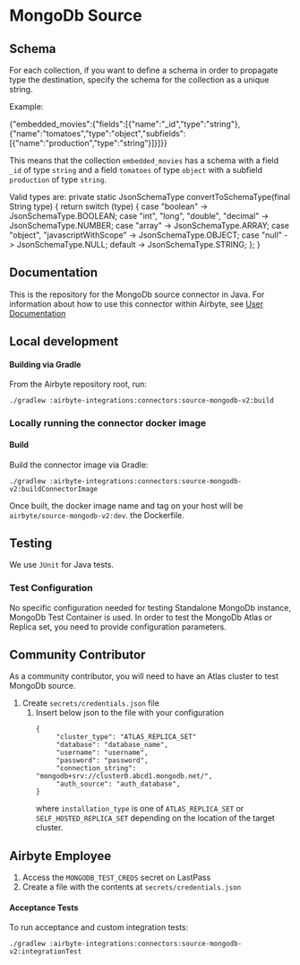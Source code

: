 # MongoDb Source

## Schema

For each collection, if you want to define a schema in order to propagate type the destination, specify the schema for the collection as a unique string. 

Example:

{"embedded_movies":{"fields":[{"name":"_id","type":"string"},{"name":"tomatoes","type":"object","subfields":[{"name":"production","type":"string"}]}]}}

This means that the collection `embedded_movies` has a schema with a field `_id` of type `string` and a field `tomatoes` of type `object` with a subfield `production` of type `string`.

Valid types are:
private static JsonSchemaType convertToSchemaType(final String type) {
    return switch (type) {
      case "boolean" -> JsonSchemaType.BOOLEAN;
      case "int", "long", "double", "decimal" -> JsonSchemaType.NUMBER;
      case "array" -> JsonSchemaType.ARRAY;
      case "object", "javascriptWithScope" -> JsonSchemaType.OBJECT;
      case "null" -> JsonSchemaType.NULL;
      default -> JsonSchemaType.STRING;
    };
  }

## Documentation

This is the repository for the MongoDb source connector in Java.
For information about how to use this connector within Airbyte, see [User Documentation](https://docs.airbyte.io/integrations/sources/mongodb-v2)

## Local development

#### Building via Gradle

From the Airbyte repository root, run:

```
./gradlew :airbyte-integrations:connectors:source-mongodb-v2:build
```

### Locally running the connector docker image

#### Build

Build the connector image via Gradle:

```
./gradlew :airbyte-integrations:connectors:source-mongodb-v2:buildConnectorImage
```

Once built, the docker image name and tag on your host will be `airbyte/source-mongodb-v2:dev`.
the Dockerfile.

## Testing

We use `JUnit` for Java tests.

### Test Configuration

No specific configuration needed for testing Standalone MongoDb instance, MongoDb Test Container is used.
In order to test the MongoDb Atlas or Replica set, you need to provide configuration parameters.

## Community Contributor

As a community contributor, you will need to have an Atlas cluster to test MongoDb source.

1. Create `secrets/credentials.json` file
   1. Insert below json to the file with your configuration
      ```
      {
           "cluster_type": "ATLAS_REPLICA_SET"
           "database": "database_name",
           "username": "username",
           "password": "password",
           "connection_string": "mongodb+srv://cluster0.abcd1.mongodb.net/",
           "auth_source": "auth_database",
      }
      ```
      where `installation_type` is one of `ATLAS_REPLICA_SET` or `SELF_HOSTED_REPLICA_SET` depending on the location of the target cluster.

## Airbyte Employee

1. Access the `MONGODB_TEST_CREDS` secret on LastPass
1. Create a file with the contents at `secrets/credentials.json`

#### Acceptance Tests

To run acceptance and custom integration tests:

```
./gradlew :airbyte-integrations:connectors:source-mongodb-v2:integrationTest
```
